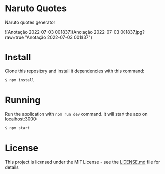 # Naruto Quotes
Naruto quotes generator 

![Anotação 2022-07-03 001837](Anotação 2022-07-03 001837.jpg?raw=true "Anotação 2022-07-03 001837")

# Install
Clone this repository and install it dependencies with this command:
```sh
$ npm install
```

# Running
Run the application with `npm run dev` command, it will start the app on [localhost:3000](http://localhost:3000):
```sh
$ npm start
```

# License
This project is licensed under the MIT License - see the [LICENSE.md](LICENSE.md) file for details

